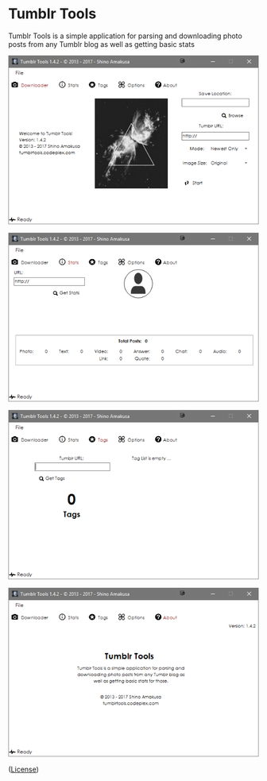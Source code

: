 # Tumblr Tools 
Tumblr Tools is a simple application for parsing and downloading photo posts from any Tumblr blog as well as getting basic stats

![](Documents/Home_tt-01.png)

![](Documents/Home_tt-02.png)

![](Documents/Home_tt-03.png)

![](Documents/Home_tt-04.png)

([License](LICENSE.md))
